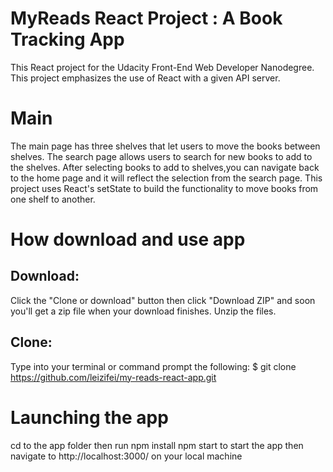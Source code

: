 # MyReads React Project : A Book Tracking App

This React project for the Udacity Front-End Web Developer Nanodegree. This project emphasizes the use of React with a given API server. 

# Main

The main page has three shelves that let users to move the books between shelves. The search page allows users to search for new books to add to the shelves. After selecting books to add to shelves,you can navigate back to the home page and it will reflect the selection from the search page. This project uses React's setState to build the functionality to move books from one shelf to another.

# How download and use app

## Download:
 Click the "Clone or download" button then click "Download ZIP" and soon you'll get a zip file when your download finishes. Unzip the files.

## Clone:
 Type into your terminal or command prompt the following: $ git clone https://github.com/leizifei/my-reads-react-app.git

 # Launching the app
cd to the app folder then run npm install
npm start to start the app then navigate to http://localhost:3000/ on your local machine
